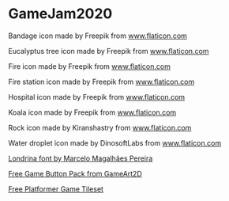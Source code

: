 # GameJam2020
Bandage icon made by Freepik from www.flaticon.com

Eucalyptus tree icon made by Freepik from www.flaticon.com

Fire icon made by Freepik from www.flaticon.com

Fire station icon made by Freepik from www.flaticon.com

Hospital icon made by Freepik from www.flaticon.com

Koala icon made by Freepik from www.flaticon.com

Rock icon made by Kiranshastry from www.flaticon.com

Water droplet icon made by DinosoftLabs from www.flaticon.com 

[Londrina font by Marcelo Magalhães Pereira](https://www.dafont.com/londrina.font?fpp=100&l[]=10&l[]=1)

[Free Game Button Pack from GameArt2D](https://www.gameart2d.com/free-medieval-game-button-pack.html)

[Free Platformer Game Tileset](https://www.gameart2d.com/free-platformer-game-tileset.html)
